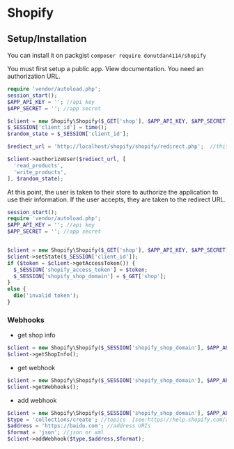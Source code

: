 # Shopify

## Setup/Installation
You can install it on packgist
`composer require donutdan4114/shopify`


You must first setup a public app. View documentation. You need an authorization URL.

```php
require 'vendor/autoload.php';
session_start();
$APP_API_KEY = ''; //api key
$APP_SECRET = ''; //app secret

$client = new Shopify\Shopify($_GET['shop'], $APP_API_KEY, $APP_SECRET);
$_SESSION['client_id'] = time();
$random_state = $_SESSION['client_id'];

$rediect_url = 'http://localhost/shopify/shopify/redirect.php';  //this is your redirect url

$client->authorizeUser($rediect_url, [
  'read_products',
  'write_products',
], $random_state);

```

At this point, the user is taken to their store to authorize the application to use their information.
If the user accepts, they are taken to the redirect URL.

```php
session_start();
require 'vendor/autoload.php';
$APP_API_KEY = ''; //api key
$APP_SECRET = ''; //app secret


$client = new Shopify\Shopify($_GET['shop'], $APP_API_KEY, $APP_SECRET);
$client->setState($_SESSION['client_id']);
if ($token = $client->getAccessToken()) {
  $_SESSION['shopify_access_token'] = $token;
  $_SESSION['shopify_shop_domain'] = $_GET['shop'];
}
else {
  die('invalid token');
}
```

### Webhooks

- get shop info
```php
$client = new Shopify\Shopify($_SESSION['shopify_shop_domain'], $APP_API_KEY, $APP_SECRET);
$client->getShopInfo();
```

- get webhook
```php
$client = new Shopify\Shopify($_SESSION['shopify_shop_domain'], $APP_API_KEY, $APP_SECRET);
$client->getWebhooks();
```

- add webhook
```php
$client = new Shopify\Shopify($_SESSION['shopify_shop_domain'], $APP_API_KEY, $APP_SECRET);
$type = 'collections/create'; //topics  [see:https://help.shopify.com/api/reference/webhook]
$address = 'https://baidu.com'; //address URIs
$format = 'json'; //json or xml
$client->addWebhook($type,$address,$format);
```